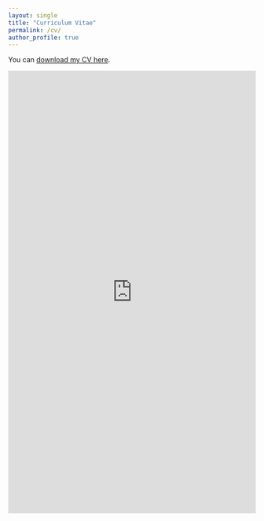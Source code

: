 ```yaml
---
layout: single
title: "Curriculum Vitae"
permalink: /cv/
author_profile: true
---
```


<p>You can <a href="https://boliu97.github.io/files/Bo_2025_10_08_CV.pdf" target="_blank">download my CV here</a>.</p>

<iframe 
  src="https://boliu97.github.io/files/Bo_2025_10_08_CV.pdf#view=FitH" 
  width="100%" 
  height="900px"
  style="border: none;">
</iframe>
